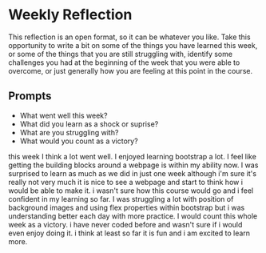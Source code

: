 # Weekly Reflection
This reflection is an open format, so it can be whatever you like. Take this opportunity to write a bit on some of the things you have learned this week, or some of the things that you are still struggling with, identify some challenges you had at the beginning of the week that you were able to overcome, or just generally how you are feeling at this point in the course.

## Prompts
- What went well this week?
- What did you learn as a shock or suprise?
- What are you struggling with?
- What would you count as a victory?

this week I think a lot went well. I enjoyed learning bootstrap a lot. I feel like getting the building blocks around a webpage is within my ability now.
I was surprised to learn as much as we did in just one week although i'm sure it's really not very much it is nice to see a webpage and start to think how i would be able to make it. 
i wasn't sure how this course would go and i feel confident in my learning so far.
I was struggling a lot with position of background images and using flex properties within bootstrap but i was understanding better each day with more practice.
I would count this whole week as a victory. i have never coded before and wasn't sure if i would even enjoy doing it. i think at least so far it is fun and i am excited to learn more.